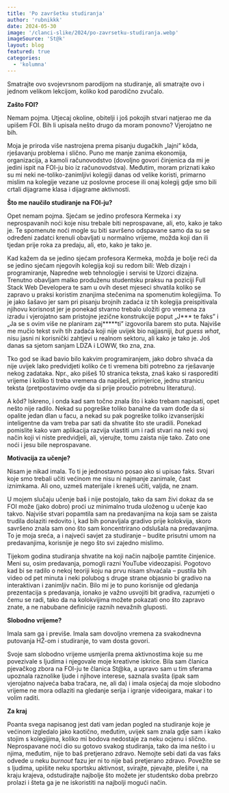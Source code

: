 ```yaml
---
title: 'Po završetku studiranja'
author: 'rubnikkk'
date: 2024-05-30
image: '/clanci-slike/2024/po-zavrsetku-studiranja.webp'
imageSource: 'St@k'
layout: blog
featured: true
categories:
  - 'kolumna'
---
```


Smatrajte ovo svojevrsnom parodijom na studiranje, ali smatrajte ovo i jednom velikom lekcijom, koliko kod parodično zvučalo.

**Zašto FOI?**

Nemam pojma. Utjecaj okoline, obitelji i još pokojih stvari natjerao me da upišem FOI. Bih li upisala nešto drugo da moram ponovno? Vjerojatno ne bih.

Moja je priroda više nastrojena prema pisanju dugačkih „lajni” kȏda, rješavanju problema i slično. Puno me manje zanima ekonomija, organizacija, a kamoli računovodstvo (dovoljno govori činjenica da mi je jedini ispit na FOI-ju bio iz računovodstva). Međutim, moram priznati kako su mi neki ne-toliko-zanimljivi kolegiji danas od velike koristi, primarno mislim na kolegije vezane uz poslovne procese ili onaj kolegij gdje smo bili crtali dijagrame klasa i dijagrame aktivnosti.

**Što me naučilo studiranje na FOI-ju?**

Opet nemam pojma. Sjećam se jedino profesora Kermeka i xy neprospavanih noći koje nisu trebale biti neprospavane, ali, eto, kako je tako je. Te spomenute noći mogle su biti savršeno odspavane samo da su se određeni zadatci krenuli obavljati u normalno vrijeme, možda koji dan ili tjedan prije roka za predaju, ali, eto, kako je tako je. 

Kad kažem da se jedino sjećam profesora Kermeka, možda je bolje reći da se jedino sjećam njegovih kolegija koji su redom bili: Web dizajn i programiranje, Napredne web tehnologije i servisi te Uzorci dizajna. Trenutno obavljam malko produženu studentsku praksu na poziciji Full Stack Web Developera te sam u ovih deset mjeseci shvatila koliko se zapravo u praksi koristim znanjima stečenima na spomenutim kolegijima. To je jako šašavo jer sam pri pisanju brojnih zadaća iz tih kolegija preispitivala njihovu korisnost jer je ponekad stvarno trebalo uložiti gro vremena za izradu i vjerojatno sam pristojne jezične konstrukcije poput „J\*\*\* te faks” i „Ja se s ovim više ne planiram zaj\*\*\*\*\*ti” izgovorila barem sto puta. Najviše me mučio tekst svih tih zadaća koji nije uvijek bio najjasniji, *but guess what*, nisu jasni ni korisnički zahtjevi u realnom sektoru, ali kako je tako je. Još danas sa sjetom sanjam LDZA i LOWW, tko zna, zna. 

Tko god se ikad bavio bilo kakvim programiranjem, jako dobro shvaća da nije uvijek lako predvidjeti koliko će ti vremena biti potrebno za rješavanje nekog zadataka. Npr., ako pišeš 10 stranica teksta, znaš kako si rasporediti vrijeme i koliko ti treba vremena da napišeš, primjerice, jednu stranicu teksta (pretpostavimo ovdje da si prije proučio potrebnu literaturu). 

A kȏd? Iskreno, i onda kad sam točno znala što i kako trebam napisati, opet nešto nije radilo. Nekad su pogreške toliko banalne da vam dođe da si opalite jedan dlan u facu, a nekad su pak pogreške toliko izvanserijski inteligentne da vam treba par sati da shvatite što ste uradili. Ponekad pomislite kako vam aplikacija razvija vlastiti um i radi stvari na neki svoj način koji vi niste predvidjeli, ali, vjerujte, tomu zaista nije tako. Zato one noći i jesu bile neprospavane.

**Motivacija za učenje?**

Nisam je nikad imala. To ti je jednostavno posao ako si upisao faks. Stvari koje smo trebali učiti većinom me nisu ni najmanje zanimale, čast iznimkama. Ali ono, uzmeš materijale i kreneš učiti, valjda, ne znam. 

U mojem slučaju učenje baš i nije postojalo, tako da sam živi dokaz da se FOI može (jako dobro) proći uz minimalno truda uloženog u učenje kao takvo. Najviše stvari popamtila sam na predavanjima na koja sam se zaista trudila dolaziti redovito i, kad bih ponavljala gradivo prije kolokvija, skoro savršeno znala sam ono što sam koncentrirano odslušala na predavanjima. To je moja sreća, a i najveći savjet za studiranje – budite prisutni umom na predavanjima, korisnije je nego što svi zajedno mislimo.

Tijekom godina studiranja shvatite na koji način najbolje pamtite činjenice. Meni su, osim predavanja, pomogli razni YouTube videozapisi. Pogotovo kad bi se radilo o nekoj teoriji koju na prvu nisam shvaćala – pustila bih video od pet minuta i neki polubog s druge strane objasnio bi gradivo na interaktivan i zanimljiv način. Bilo mi je to puno korisnije od gledanja prezentacija s predavanja, ionako je važno usvojiti bit gradiva, razumjeti o čemu se radi, tako da na kolokvijima možete pokazati ono što zapravo znate, a ne nabubane definicije raznih nevažnih gluposti.

**Slobodno vrijeme?**

Imala sam ga i previše. Imala sam dovoljno vremena za svakodnevna putovanja HŽ-om i studiranje, to vam dosta govori.

Svoje sam slobodno vrijeme usmjerila prema aktivnostima koje su me povezivale s ljudima i njegovale moje kreativne iskrice. Bila sam članica pjevačkog zbora na FOI-ju te članica St@ka, a upravo sam u tim sferama upoznala raznolike ljude i njihove interese, saznala svašta (ipak sam vjerojatno najveća baba tračara, ne, ali da) i imala osjećaj da moje slobodno vrijeme ne mora odlaziti na gledanje serija i igranje videoigara, makar i to volim raditi.

**Za kraj**

Poanta svega napisanog jest dati vam jedan pogled na studiranje koje je većinom izgledalo jako kaotično, međutim, uvijek sam znala gdje sam i kako stojim s kolegijima, koliko mi bodova nedostaje za neku ocjenu i slično. Neprospavane noći dio su gotovo svakog studiranja, tako da ima nešto i u njima, međutim, nije to baš pretjerano zdravo. Nemojte sebi dati da vas faks odvede u neku *burnout* fazu jer ni to nije baš pretjerano zdravo. Povežite se s ljudima, upišite neku sportsku aktivnost, svirajte, pjevajte, plešite i, na kraju krajeva, odstudirajte najbolje što možete jer studentsko doba prebrzo prolazi i šteta ga je ne iskoristiti na najbolji mogući način.